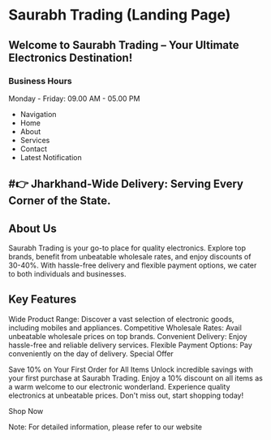 # Saurabh Trading (Landing Page)

## Welcome to Saurabh Trading – Your Ultimate Electronics Destination!


### Business Hours

Monday - Friday: 09.00 AM - 05.00 PM


* Navigation
* Home
* About
* Services
* Contact
* Latest Notification

## #👉 Jharkhand-Wide Delivery: Serving Every Corner of the State.

## About Us

Saurabh Trading is your go-to place for quality electronics. Explore top brands, benefit from unbeatable wholesale rates, and enjoy discounts of 30-40%. With hassle-free delivery and flexible payment options, we cater to both individuals and businesses.

## Key Features

Wide Product Range: Discover a vast selection of electronic goods, including mobiles and appliances.
Competitive Wholesale Rates: Avail unbeatable wholesale prices on top brands.
Convenient Delivery: Enjoy hassle-free and reliable delivery services.
Flexible Payment Options: Pay conveniently on the day of delivery.
Special Offer

Save 10% on Your First Order for All Items
Unlock incredible savings with your first purchase at Saurabh Trading. Enjoy a 10% discount on all items as a warm welcome to our electronic wonderland. Experience quality electronics at unbeatable prices. Don't miss out, start shopping today!


Shop Now

Note: For detailed information, please refer to our website 

